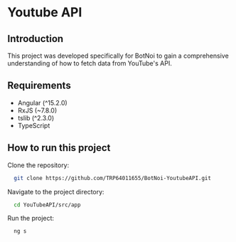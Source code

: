 # Youtube API

## Introduction
This project was developed specifically for BotNoi to gain a comprehensive understanding of how to fetch data from YouTube's API.

## Requirements
- Angular (^15.2.0)
- RxJS (~7.8.0)
- tslib (^2.3.0)
- TypeScript 

## How to run this project

Clone the repository:
```bash
  git clone https://github.com/TRP64011655/BotNoi-YoutubeAPI.git
```
    
Navigate to the project directory:
```bash
  cd YouTubeAPI/src/app
```

Run the project:
```bash
  ng s
```
